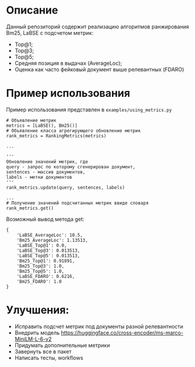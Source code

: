 # Описание
Данный репозиторий содержит реализацию алгоритмов ранжирования Bm25, LaBSE 
с подсчетом метрик: 
* Top@1;
* Top@3;
* Top@5;
* Средняя позиция в выдачах (AverageLoc);
* Оценка как часто фейковый документ выше релевантных (FDARO)

# Пример использования
Пример использования представлен в `examples/using_metrics.py`

```commandline
# Объявление метрик
metrics = [LaBSE(), Bm25()]
# Объявление класса агрегирующего обновление метрик
rank_metrics = RankingMetrics(metrics)

...

'''
Обновление значений метрик, где 
query - запрос по которому сгенерирован документ, 
sentences - массив документов,
labels - метки документов
'''
rank_metrics.update(query, sentences, labels)

...
# Получение значений подсчитанных метрик ввиде словаря
rank_metrics.get()
```

Возможный вывод метода get:
```
{
    'LaBSE_AverageLoc': 10.5, 
    'Bm25_AverageLoc': 1.13513, 
    'LaBSE_Top@1': 0.0, 
    'LaBSE_Top@3': 0.013513, 
    'LaBSE_Top@5': 0.013513, 
    'Bm25_Top@1': 0.91891, 
    'Bm25_Top@3': 1.0, 
    'Bm25_Top@5': 1.0, 
    'LaBSE_FDARO': 0.6216, 
    'Bm25_FDARO': 1.0
}
```

# Улучшения:

* Исправить подсчет метрик под документы разной релевантности
* Внедрить модель https://huggingface.co/cross-encoder/ms-marco-MiniLM-L-6-v2
* Придумать дополнительные метрики
* Завернуть все в пакет
* Написать тесты, workflows